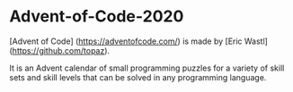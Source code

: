 # Advent-of-Code-2020

[Advent of Code] (https://adventofcode.com/) is made by [Eric Wastl] (https://github.com/topaz).

It is an Advent calendar of small programming puzzles for a variety of skill sets and skill levels that can be solved in any programming language.
